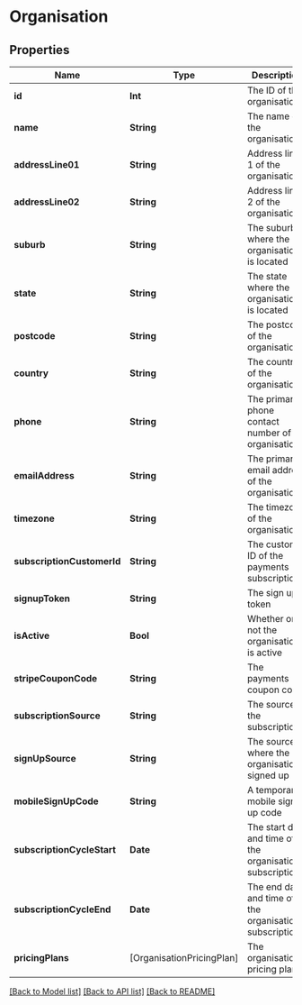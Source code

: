 # Organisation

## Properties
Name | Type | Description | Notes
------------ | ------------- | ------------- | -------------
**id** | **Int** | The ID of the organisation | [optional] 
**name** | **String** | The name of the organisation | [optional] 
**addressLine01** | **String** | Address line 1 of the organisation | [optional] 
**addressLine02** | **String** | Address line 2 of the organisation | [optional] 
**suburb** | **String** | The suburb where the organisation is located | [optional] 
**state** | **String** | The state where the organisation is located | [optional] 
**postcode** | **String** | The postcode of the organisation | [optional] 
**country** | **String** | The country of the organisation | [optional] 
**phone** | **String** | The primary phone contact number of the organisation | [optional] 
**emailAddress** | **String** | The primary email address of the organisation | [optional] 
**timezone** | **String** | The timezone of the organisation | [optional] 
**subscriptionCustomerId** | **String** | The customer ID of the payments subscription | [optional] 
**signupToken** | **String** | The sign up token | [optional] 
**isActive** | **Bool** | Whether or not the organisation is active | [optional] 
**stripeCouponCode** | **String** | The payments coupon code | [optional] 
**subscriptionSource** | **String** | The source of the subscription | [optional] 
**signUpSource** | **String** | The source where the organisation signed up | [optional] 
**mobileSignUpCode** | **String** | A temporary mobile sign up code | [optional] 
**subscriptionCycleStart** | **Date** | The start date and time of the organisations subscription | [optional] 
**subscriptionCycleEnd** | **Date** | The end date and time of the organisations subscription | [optional] 
**pricingPlans** | [OrganisationPricingPlan] | The organisation&#39;s pricing plans | [optional] 

[[Back to Model list]](../README.md#documentation-for-models) [[Back to API list]](../README.md#documentation-for-api-endpoints) [[Back to README]](../README.md)


